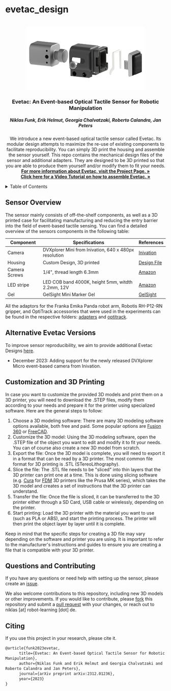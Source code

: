 # evetac_design

<!-- PROJECT LOGO -->
<br />
<div align="center">
  <a href="https://github.com/nifunk/evetac_design">
    <img src="docs/evetac.png" alt="evetac_design" height="200">
  </a>

  <h3 align="center">Evetac: An Event-based Optical Tactile Sensor
for Robotic Manipulation</h3>
  <h5 align="center">Niklas Funk, Erik Helmut, Georgia Chalvatzaki, Roberto Calandra, Jan Peters</h5>

  <p align="center">
    We introduce a new event-based optical tactile sensor called Evetac. Its modular design attempts to maximize the re-use of existing components to facilitate reproducibility. You can simply 3D print the housing and assemble the sensor yourself. This repo contains the mechanical design files of the sensor and additional adapters. They are designed to be 3D printed so that you are able to produce them yourself and/or modify them to fit your needs. <br />
    <a href="https://sites.google.com/view/evetac"><strong>For more information about Evetac, visit the Project Page. »</strong></a> <br />
    <a href="https://youtu.be/24e9n3mCopw"><strong>Click here for a Video Tutorial on how to assemble Evetac. »</strong></a>
  </p>
</div>


<!-- TABLE OF CONTENTS -->
<details>
  <summary>Table of Contents</summary>
  <ol>
    <li>
      <a href="#sensor-overview">Sensor Overview</a>
    </li>
    <li>
      <a href="#alternative-evetac-versions">Alternative Evetac Versions</a>
    </li>
    <li>
      <a href="#customization-and-3d-printing">Customization and 3D Printing</a>
    </li>
    <li>
      <a href="#questions-and-contributing">Questions and Contributing</a>
    </li>
    <li>
      <a href="#citing">Citing</a>
    </li>
  </ol>
</details>


<!-- Sensor Overview -->
## Sensor Overview
The sensor mainly consists of off-the-shelf components, as well as a 3D printed case for facilitating manufacturing and reducing the entry barrier into the field of event-based tactile sensing. You can find a detailed overview of the sensors components in the following table:

| Component     |                     Specifications                    | References |
|---------------|-------------------------------------------------------|------------|
| Camera        | DVXplorer Mini from Inivation, 640 x 480px resolution | <a href="https://shop.inivation.com">Inivation</a>  |
| Housing       |               Custom Design, 3D printed               | <a href="/evetac_housing/evetac-housing.stl">Design File</a>       |
| Camera Screws |               1/4", thread length 6.3mm               | <a href="https://www.amazon.de/gp/product/B01AZ558WE/ref=ppx_yo_dt_b_asin_title_o01_s00?ie=UTF8&psc=1">Amazon</a> |
| LED stripe    |   LED COB band 4000K,  height 5mm, witdth 2.2mm, 12V  | <a href="https://www.amazon.de/gp/product/B09WHY4Q33/ref=ppx_yo_dt_b_asin_title_o00_s00?ie=UTF8&th=1">Amazon</a>     |
| Gel           |                GelSight Mini Marker Gel               | <a href="https://www.gelsight.com/product/tracking-marker-replacement-gel/">GelSight</a>   |

All the adaptors for the Franka Emika Panda robot arm, Robotis RH-P12-RN gripper, and OptiTrack accessories that were used in the experiments can be found in the respective folders: <a href="/adapters">adapters</a> and <a href="/optitrack">optitrack</a>.

<!-- Alternative Evetac Versions -->
## Alternative Evetac Versions
To improve sensor reproducibility, we aim to provide additional Evetac Designs <a href="/evetac_housing/alternative_designs/">here</a>.
* December 2023: Adding support for the newly released DVXplorer Micro event-based camera from Inivation. 

<!-- Customization and 3D Printing -->
## Customization and 3D Printing
In case you want to customize the provided 3D models and print them on a 3D printer, you will need to download the .STEP files, modify them according to your needs and prepare it for the printer using specialized software. Here are the general steps to follow:

1. Choose a 3D modeling software: There are many 3D modeling software options available, both free and paid. Some popular options are <a href="https://www.autodesk.de/products/fusion-360">Fusion 360</a> or <a href="https://www.freecad.org/index.php?lang=de">FreeCAD</a>.
2. Customize the 3D model: Using the 3D modeling software, open the .STEP file of the object you want to edit and modify it to fit your needs. You can of course also create a new 3D model from scratch.
3. Export the file: Once the 3D model is complete, you will need to export it in a format that can be read by a 3D printer. The most common file format for 3D printing is .STL (STereoLithography).
4. Slice the file: The .STL file needs to be "sliced" into thin layers that the 3D printer can print one at a time. This is done using slicing software (e.g. <a href="https://ultimaker.com/de/software/ultimaker-cura">Cura</a> for <a href="https://de.wikipedia.org/wiki/Fused_Deposition_Modeling">FDM</a> 3D printers like the Prusa MK series), which takes the 3D model and creates a set of instructions that the 3D printer can understand.
5. Transfer the file: Once the file is sliced, it can be transferred to the 3D printer either through a SD Card, USB cable or wirelessly, depending on the printer.
6. Start printing: Load the 3D printer with the material you want to use (such as PLA or ABS), and start the printing process. The printer will then print the object layer by layer until it is complete.

Keep in mind that the specific steps for creating a 3D file may vary depending on the software and printer you are using. It is important to refer to the manufacturer's instructions and guides to ensure you are creating a file that is compatible with your 3D printer.

<!-- Questions and Contributing -->
## Questions and Contributing
If you have any questions or need help with setting up the sensor, please create an <a href="https://github.com/nifunk/evetac_design/issues/new">issue</a>.

We also welcome contributions to this repository, including new 3D models or other improvements. If you would like to contribute, please <a href="https://github.com/nifunk/evetac_design/fork">fork</a> this repository and submit a <a href="https://github.com/nifunk/evetac_design/compare">pull request</a> with your changes, or reach out to niklas [at] robot-learning [dot] de.

<!-- Citing -->
## Citing
If you use this project in your research, please cite it.

```
@article{funk2023evetac,
      title={Evetac: An Event-based Optical Tactile Sensor for Robotic Manipulation}, 
      author={Niklas Funk and Erik Helmut and Georgia Chalvatzaki and Roberto Calandra and Jan Peters},
      journal={arXiv preprint arXiv:2312.01236},
      year={2023}
}
```
